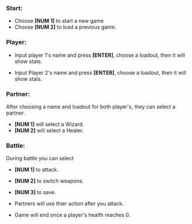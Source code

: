 ### Start:
- Choose **[NUM 1]** to start a new game
- Choose **[NUM 2]**  to load a previous game.


### Player:
- Input player 1's name and press **[ENTER]**, choose a loadout, then it will show stats.

- Input Player 2's name and press **[ENTER]**, choose a loadout, then it will show stats.

### Partner:
After choosing a name and loadout for both player's, they can select a partner.
- **[NUM 1]** will select a Wizard.
- **[NUM 2]** will select a Healer.

### Battle:
During battle you can select
- **[NUM 1]** to attack.
- **[NUM 2]** to switch weapons.
- **[NUM 3]** to save.

- Partners will use thier action after you attack. 

- Game will end once a player's health reaches 0.